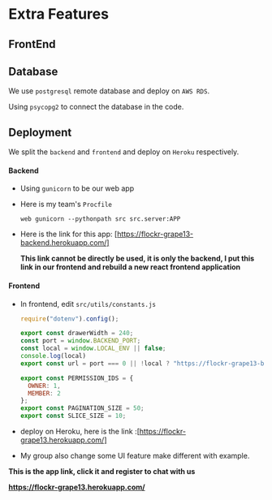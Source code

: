 # Extra Features

## FrontEnd





## Database

We use `postgresql` remote database and deploy on `AWS RDS`.

Using `psycopg2` to connect the database in the code.





## Deployment

We split the `backend` and `frontend` and deploy on `Heroku` respectively.

#### Backend

*   Using `gunicorn` to be our web app

*   Here is my team's `Procfile`

    ```
    web gunicorn --pythonpath src src.server:APP
    ```

*   Here is the link for this app: [https://flockr-grape13-backend.herokuapp.com/]

    **This link cannot be directly be used, it is only the backend, I put this link in our frontend and rebuild a new react frontend application**

    

#### Frontend

*   In frontend, edit `src/utils/constants.js`

    ```javascript
    require("dotenv").config();
    
    export const drawerWidth = 240;
    const port = window.BACKEND_PORT;
    const local = window.LOCAL_ENV || false;
    console.log(local)
    export const url = port === 0 || !local ? "https://flockr-grape13-backend.herokuapp.com" : "http://localhost:" + port;
    
    export const PERMISSION_IDS = {
      OWNER: 1,
      MEMBER: 2
    };
    export const PAGINATION_SIZE = 50;
    export const SLICE_SIZE = 10;
    ```

    



*   deploy on Heroku, here is the link :[https://flockr-grape13.herokuapp.com/]



*   My group also change some UI feature make different  with example.



**This is the app link, click it and register to chat with us**

**https://flockr-grape13.herokuapp.com/**



